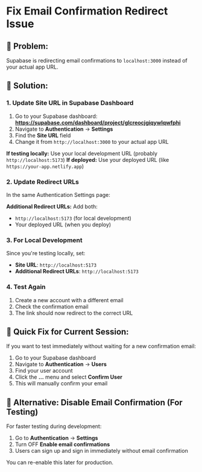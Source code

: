 # Fix Email Confirmation Redirect Issue

## 🚨 **Problem:**
Supabase is redirecting email confirmations to `localhost:3000` instead of your actual app URL.

## 🔧 **Solution:**

### **1. Update Site URL in Supabase Dashboard**

1. Go to your Supabase dashboard: **https://supabase.com/dashboard/project/glcreocjgiqywlqwfphi**
2. Navigate to **Authentication** → **Settings**
3. Find the **Site URL** field
4. Change it from `http://localhost:3000` to your actual app URL

**If testing locally:** Use your local development URL (probably `http://localhost:5173`)
**If deployed:** Use your deployed URL (like `https://your-app.netlify.app`)

### **2. Update Redirect URLs**

In the same Authentication Settings page:

**Additional Redirect URLs:** Add both:
- `http://localhost:5173` (for local development)
- Your deployed URL (when you deploy)

### **3. For Local Development**

Since you're testing locally, set:
- **Site URL**: `http://localhost:5173`
- **Additional Redirect URLs**: `http://localhost:5173`

### **4. Test Again**

1. Create a new account with a different email
2. Check the confirmation email
3. The link should now redirect to the correct URL

## 🎯 **Quick Fix for Current Session:**

If you want to test immediately without waiting for a new confirmation email:

1. Go to your Supabase dashboard
2. Navigate to **Authentication** → **Users**
3. Find your user account
4. Click the **...** menu and select **Confirm User**
5. This will manually confirm your email

## 🚀 **Alternative: Disable Email Confirmation (For Testing)**

For faster testing during development:

1. Go to **Authentication** → **Settings**
2. Turn OFF **Enable email confirmations**
3. Users can sign up and sign in immediately without email confirmation

You can re-enable this later for production.